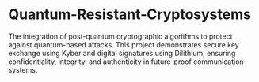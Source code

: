 # Quantum-Resistant-Cryptosystems
The integration of post-quantum cryptographic algorithms to protect against quantum-based attacks. This project demonstrates secure key exchange using Kyber and digital signatures using Dilithium, ensuring confidentiality, integrity, and authenticity in future-proof communication systems.
